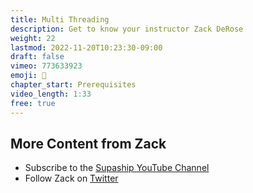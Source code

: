 ```yaml
---
title: Multi Threading
description: Get to know your instructor Zack DeRose
weight: 22
lastmod: 2022-11-20T10:23:30-09:00
draft: false
vimeo: 773633923
emoji: 👋
chapter_start: Prerequisites
video_length: 1:33
free: true 
---
```


## More Content from Zack

- Subscribe to the [Supaship YouTube Channel](https://www.youtube.com/@Supaship6000)
- Follow Zack on [Twitter](https://twitter.com/zackderose)